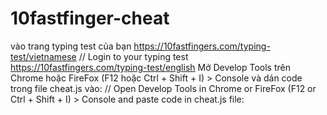 # 10fastfinger-cheat
vào trang typing test của bạn https://10fastfingers.com/typing-test/vietnamese
// Login to your typing test https://10fastfingers.com/typing-test/english
Mở Develop Tools trên Chrome hoặc FireFox (F12 hoặc Ctrl + Shift + I) > Console và dán code trong file cheat.js vào:
// Open Develop Tools in Chrome or FireFox (F12 or Ctrl + Shift + I) > Console and paste code in cheat.js file:
